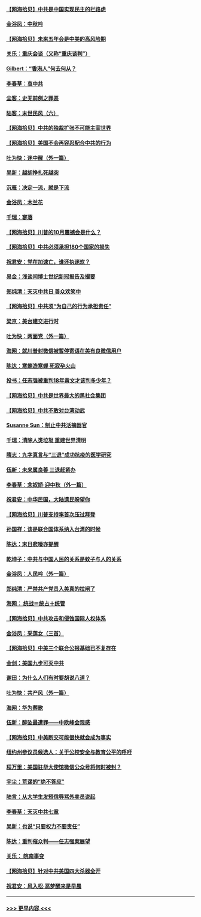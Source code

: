 #### [【网海拾贝】中共是中国实现民主的拦路虎](../pages/nsc993/n12443573.md?t=10011351) 
#### [金浴凤：中秋吟](../pages/nsc993/n12441773.md?t=10011351) 
#### [【网海拾贝】未来五年会是中美的高风险期](../pages/nsc993/n12440760.md?t=10011351) 
#### [关乐：重庆会谈（又称“重庆谈判”）](../pages/nsc993/n12437525.md?t=10011351) 
#### [Gilbert：“香港人”何去何从？](../pages/nsc993/n12435894.md?t=10011351) 
#### [李春草：哀中共](../pages/nsc993/n12435874.md?t=10011351) 
#### [尘客：史无前例之罪恶](../pages/nsc993/n12435762.md?t=10011351) 
#### [陆客：末世民风（六）](../pages/nsc993/n12435354.md?t=10011351) 
#### [【网海拾贝】中共的独裁扩张不可能主宰世界](../pages/nsc993/n12435151.md?t=10011351) 
#### [【网海拾贝】美国不会再容忍配合中共的行为](../pages/nsc993/n12433808.md?t=10011351) 
#### [吐为快：迷中醒（外一篇）](../pages/nsc993/n12433585.md?t=10011351) 
#### [吴新：越胡挣扎死越突](../pages/nsc993/n12433562.md?t=10011351) 
#### [沉雁：决定一流，就是下流](../pages/nsc993/n12432128.md?t=10011351) 
#### [金浴凤：木兰花](../pages/nsc993/n12432124.md?t=10011351) 
#### [千瑞：寥落](../pages/nsc993/n12432071.md?t=10011351) 
#### [【网海拾贝】川普的10月震撼会是什么？](../pages/nsc993/n12431624.md?t=10011351) 
#### [【网海拾贝】中共必须承担180个国家的损失](../pages/nsc993/n12428893.md?t=10011351) 
#### [祝君安：党在加速亡，谁还执迷欢？](../pages/nsc993/n12428652.md?t=10011351) 
#### [易金：浅谈闫博士世纪新冠报告及撮要](../pages/nsc993/n12426822.md?t=10011351) 
#### [郑纯清：天灭中共日 善众欢笑中](../pages/nsc993/n12426784.md?t=10011351) 
#### [【网海拾贝】中共须“为自己的行为承担责任”](../pages/nsc993/n12426067.md?t=10011351) 
#### [梁京：美台建交进行时](../pages/nsc993/n12424066.md?t=10011351) 
#### [吐为快：两面党（外一篇）](../pages/nsc993/n12424043.md?t=10011351) 
#### [海网：就川普封微信被暂停寄语在美有良微信用户](../pages/nsc993/n12424021.md?t=10011351) 
#### [陈达：寒蝉造寒蝉 死寂孕火山](../pages/nsc993/n12423958.md?t=10011351) 
#### [投书：任志强被重判18年黄文才该判多少年？](../pages/nsc993/n12423672.md?t=10011351) 
#### [【网海拾贝】中共是世界最大的黑社会集团](../pages/nsc993/n12423543.md?t=10011351) 
#### [【网海拾贝】中共不敢对台湾动武](../pages/nsc993/n12421418.md?t=10011351) 
#### [Susanne Sun：制止中共活摘器官](../pages/nsc993/n12419654.md?t=10011351) 
#### [千瑞：清除人类垃圾 重建世界清明](../pages/nsc993/n12419414.md?t=10011351) 
#### [隋志：九字真言与“三退”成功抗疫的医学研究](../pages/nsc993/n12419248.md?t=10011351) 
#### [伍新：未来属良善 三退赶紧办](../pages/nsc993/n12418496.md?t=10011351) 
#### [李春草：念奴娇·迎中秋（外一篇）](../pages/nsc993/n12418465.md?t=10011351) 
#### [祝君安：中华民国，大陆遗民盼望你](../pages/nsc993/n12418089.md?t=10011351) 
#### [【网海拾贝】川普支持率首次压过拜登](../pages/nsc993/n12418050.md?t=10011351) 
#### [孙国祥：该是联合国体系纳入台湾的时候](../pages/nsc993/n12417369.md?t=10011351) 
#### [陈达：末日悲嚎亦提醒](../pages/nsc993/n12416736.md?t=10011351) 
#### [乾坤子：中共与中国人民的关系是蚊子与人的关系](../pages/nsc993/n12416632.md?t=10011351) 
#### [金浴凤：人民吟（外一篇）](../pages/nsc993/n12416567.md?t=10011351) 
#### [郑纯清：严禁共产党员入美真的拉闸了](../pages/nsc993/n12416550.md?t=10011351) 
#### [海网： 统战＝统占＋统管](../pages/nsc993/n12416404.md?t=10011351) 
#### [【网海拾贝】中共攻击和侵蚀国际人权体系](../pages/nsc993/n12416250.md?t=10011351) 
#### [金浴凤：采莲女（三首）](../pages/nsc993/n12415517.md?t=10011351) 
#### [【网海拾贝】中美三个联合公报基础已不复存在](../pages/nsc993/n12415054.md?t=10011351) 
#### [金剑：美国九步可灭中共](../pages/nsc993/n12413183.md?t=10011351) 
#### [谢田：为什么人们有时要胡说八道？](../pages/nsc993/n12411861.md?t=10011351) 
#### [吐为快：共产风（外一篇）](../pages/nsc993/n12411761.md?t=10011351) 
#### [海网：华为葬歌](../pages/nsc993/n12410381.md?t=10011351) 
#### [伍新：醉坠最遭罪——中欧峰会观感](../pages/nsc993/n12410364.md?t=10011351) 
#### [【网海拾贝】中美断交可能很快就会成为事实](../pages/nsc993/n12409495.md?t=10011351) 
#### [纽约州参议员候选人：关于公校安全与教育公平的呼吁](../pages/nsc993/n12409228.md?t=10011351) 
#### [程万里：美国驻华大使馆微信公众号将何时被封？](../pages/nsc993/n12407397.md?t=10011351) 
#### [宇尘：荒谬的“绝不答应”](../pages/nsc993/n12407360.md?t=10011351) 
#### [陆言：从大学生发短信辱骂外卖员说起](../pages/nsc993/n12407285.md?t=10011351) 
#### [李春草：天灭中共七章](../pages/nsc993/n12406988.md?t=10011351) 
#### [吴新：也说“只要权力不要责任”](../pages/nsc993/n12406966.md?t=10011351) 
#### [陈达：重判催众判——任志强案展望](../pages/nsc993/n12404540.md?t=10011351) 
#### [关乐： 皖南事变](../pages/nsc993/n12404288.md?t=10011351) 
#### [【网海拾贝】针对中共美国四大杀器全开](../pages/nsc993/n12404172.md?t=10011351) 
#### [祝君安：风入松‧恶梦醒来是早晨](../pages/nsc993/n12401953.md?t=10011351) 

----
#### [ >>> 更早内容 <<< ](../indexes/nsc993-earlier.md)
